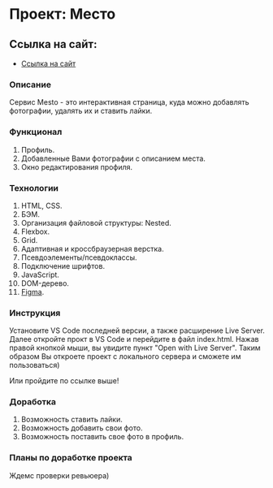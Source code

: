 # Проект: Место

## Ссылка на сайт:
* [Ссылка на сайт](https://fevralkolesnik.github.io/mesto/)

### Описание

Сервис Mesto - это интерактивная страница, куда можно добавлять фотографии, удалять их и ставить лайки.

### Функционал

1. Профиль.
2. Добавленные Вами фотографии с описанием места.
3. Окно редактирования профиля.

### Технологии

1. HTML, CSS.
2. БЭМ.
3. Организация файловой структуры: Nested.
4. Flexbox.
5. Grid.
6. Адаптивная и кроссбраузерная верстка.
7. Псевдоэлементы/псевдоклассы.
8. Подключение шрифтов.
9. JavaScript.
10. DOM-дерево.
11. [Figma](https://www.figma.com/file/2cn9N9jSkmxD84oJik7xL7/JavaScript.-Sprint-4?node-id=0%3A1).

### Инструкция

Установите VS Code последней версии, а также расширение Live Server. Далее откройте прокт в VS Code и перейдите в файл index.html. Нажав правой кнопкой мыши, вы увидите пункт "Open with Live Server". Таким образом Вы откроете проект с локального сервера и сможете им пользоваться)

Или пройдите по ссылке выше!

### Доработка

1. Возможность ставить лайки.
2. Возможность добавить свои фото.
3. Возможность поставить свое фото в профиль.

### Планы по доработке проекта
Ждемс проверки ревьюера)
